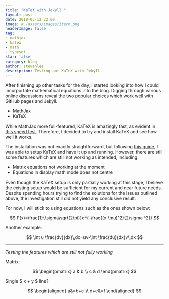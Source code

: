 ```yaml
---
title: "KaTeX with Jekyll "
layout: post
date: 2018-03-12 22:00
image: # /assets/images/iterm.png
headerImage: false
tag:
- mathjax
- katex
- math
- typeset
star: false
category: blog
author: stevenlee
description: Testing out KaTeX with Jekyll.
---
```


After finishing up other tasks for the day, I started looking into how I could incorportate mathematical equations into the blog. Digging through various online discussions reveal the two popular choices which work well with GitHub pages and Jekyll.

* MathJax
* KaTeX

While MathJax more full-featured, KaTeX is amazingly fast, as evident in [this speed test](https://www.intmath.com/cg5/katex-mathjax-comparison.php). Therefore, I decided to try and install KaTeX and see how well it works.

The installation was not exactly straightforward, but following [this guide](https://nealde.github.io/blog/2017/10/20/How-to-make-a-local-Jekyll-website/), I was able to setup KaTeX and have it up and running. However, there are still some features which are still not working as intended, including:

* Matrix equations not working at the moment
* Equations in display math mode does not centre

Even though the KaTeX setup is only partially working at this stage, I believe the existing setup would be sufficient for my current and near future needs. Despite spending hours trying to find the solutions for the issues outlined above, the investigation still did not yield any conclusive result.

For now, I will stick to using equations such as the ones shown below:

$$ P(x)=\frac{1}{\sigma\sqrt{2\pi}}e^{-\frac{(x-\mu)^2}{2\sigma ^2}} $$

Another example:

$$ \int u \frac{dv}{dx}\,dx=uv-\int \frac{du}{dx}v\,dx $$

---
*Testing the features which are still not fully working*

Matrix:

$$
\begin{pmatrix}
   a & b \\
   c & d
\end{pmatrix}
$$

Single $ x + y $ line?

$$
\begin{aligned}
   a&=b+c \\
   d+e&=f
\end{aligned}
$$
